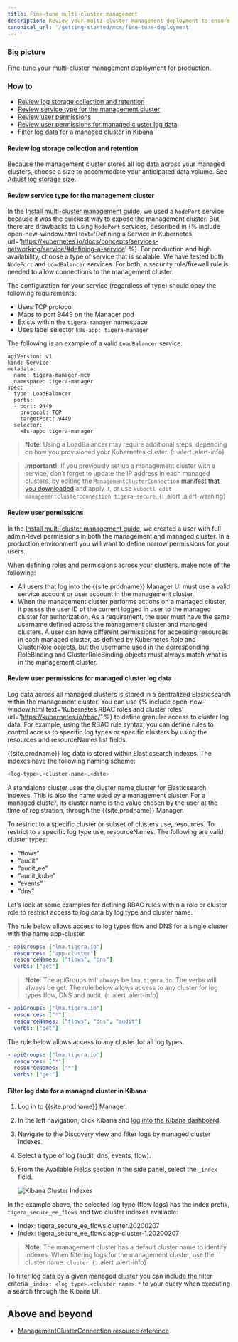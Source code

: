 ```yaml
---
title: Fine-tune multi-cluster management 
description: Review your multi-cluster management deployment to ensure it is ready for production.
canonical_url: '/getting-started/mcm/fine-tune-deployment'
---
```


### Big picture

Fine-tune your multi-cluster management deployment for production.  

### How to 

- [Review log storage collection and retention](#review-log-storage-collection-and-retention)
- [Review service type for the management cluster](#review-service-type-for-the-management-cluster)
- [Review user permissions](#review-user-permissions)
- [Review user permissions for managed cluster log data](#review-user-permissions-for-managed-cluster-log-data)
- [Filter log data for a managed cluster in Kibana](#filter-log-data-for-a-managed-cluster-in-kibana)

#### Review log storage collection and retention

Because the management cluster stores all log data across your managed clusters, choose a size to accommodate your anticipated data volume. See [Adjust log storage size]({{site.baseurl}}/maintenance/logstorage/adjust-log-storage-size).

#### Review service type for the management cluster

In the [Install multi-cluster management guide]({{site.baseurl}}/getting-started/mcm/install), we used a `NodePort` service because it was the quickest way to expose the management cluster. But, there are drawbacks to using `NodePort` services, described in {% include open-new-window.html text='Defining a Service in Kubernetes' url='https://kubernetes.io/docs/concepts/services-networking/service/#defining-a-service' %}. For production and high availability, choose a type of service that is scalable. We have tested both `NodePort` and `LoadBalancer` services. For both, a security rule/firewall rule is needed to allow connections to the management cluster.  

The configuration for your service (regardless of type) should obey the following requirements:

- Uses TCP protocol
- Maps to port 9449 on the Manager pod
- Exists within the `tigera-manager` namespace
- Uses label selector `k8s-app: tigera-manager`

The following is an example of a valid `LoadBalancer` service:
```
apiVersion: v1
kind: Service
metadata:
  name: tigera-manager-mcm
  namespace: tigera-manager
spec:
  type: LoadBalancer
  ports:
  - port: 9449
    protocol: TCP
    targetPort: 9449
  selector:
    k8s-app: tigera-manager
```

> **Note**: Using a LoadBalancer may require additional steps, depending on how you provisioned your Kubernetes cluster.
{: .alert .alert-info}

> **Important!**: If you previously set up a management cluster with a service, don’t forget to update the IP address in each managed clusters, by editing the `ManagementClusterConnection` [manifest that you downloaded]({{site.baseurl}}/getting-started/mcm/install#add-a-managed-cluster-to-the-management-cluster) and apply it, or use `kubectl edit managementclusterconnection tigera-secure`.
{: .alert .alert-warning}

#### Review user permissions

In the [Install multi-cluster management guide]({{site.baseurl}}/getting-started/mcm/install), we created a user with full admin-level permissions in both the management and managed cluster. In a production environment you will want to define narrow permissions for your users. 

When defining roles and permissions across your clusters, make note of the following:

- All users that log into the {{site.prodname}} Manager UI must use a valid service account or user account in the management cluster.
- When the management cluster performs actions on a managed cluster, it passes the user ID of the current logged in user to the managed cluster for authorization. As a requirement, the user must have the same username defined across the management cluster and managed clusters. A user can have different permissions for accessing resources in each managed cluster, as defined by Kubernetes Role and ClusterRole objects, but the username used in the corresponding RoleBinding and ClusterRoleBinding objects must always match what is in the management cluster.

#### Review user permissions for managed cluster log data

Log data across all managed clusters is stored in a centralized Elasticsearch within the management cluster. You can use {% include open-new-window.html text='Kubernetes RBAC roles and cluster roles' url='https://kubernetes.io/rbac/' %} to define granular access to cluster log data. For example, using the RBAC rule syntax, you can define rules to control access to specific log types or specific clusters by using the resources and resourceNames list fields.

{{site.prodname}} log data is stored within Elasticsearch indexes. The indexes have the following naming scheme:

```bash
<log-type>.<cluster-name>.<date>
```
A standalone cluster uses the cluster name cluster for Elasticsearch indexes. This is also the name used by a management cluster. For a managed cluster, its cluster name is the value chosen by the user at the time of registration, through the {{site.prodname}} Manager.

To restrict to a specific cluster or subset of clusters use, resources. To restrict to a specific log type use, resourceNames. The following are valid cluster types:

- “flows”
- “audit”
- “audit_ee”
- “audit_kube”
- “events”
- “dns”

Let’s look at some examples for defining RBAC rules within a role or cluster role to restrict access to log data by log type and cluster name.

The rule below allows access to log types flow and DNS for a single cluster with the name app-cluster.

```yaml
- apiGroups: ["lma.tigera.io"]
  resources: ["app-cluster"]
  resourceNames: ["flows", "dns"]
  verbs: ["get"]
``` 
> **Note**: The apiGroups will always be `lma.tigera.io`. The verbs will always be get.
The rule below allows access to any cluster for log types flow, DNS and audit.
{: .alert .alert-info}

```yaml
- apiGroups: ["lma.tigera.io"]
  resources: ["*"]
  resourceNames: ["flows", "dns", "audit"]
  verbs: ["get"]
```
The rule below allows access to any cluster for all log types.

```yaml
- apiGroups: ["lma.tigera.io"]
  resources: ["*"]
  resourceNames: ["*"]
  verbs: ["get"]

```
#### Filter log data for a managed cluster in Kibana

1. Log in to {{site.prodname}} Manager.
1. In the left navigation, click Kibana and [log into the Kibana dashboard]({{site.baseurl}}/security/logs/elastic/view#accessing-logs-from-kibana).
1. Navigate to the Discovery view and filter logs by managed cluster indexes.
1. Select a type of log (audit, dns, events, flow).
1. From the Available Fields section in the side panel, select the `_index` field.

   ![Kibana Cluster Indexes]({{site.baseurl}}/images/mcm/mcm-kibana.png)

In the example above, the selected log type (flow logs) has the index prefix, `tigera_secure_ee_flows` and two cluster indexes available:

- Index: tigera_secure_ee_flows.cluster.20200207
- Index: tigera_secure_ee_flows.app-cluster-1.20200207

> **Note**: The management cluster has a default cluster name to identify indexes. When filtering logs for the management cluster, use the cluster name: `cluster`.
{: .alert .alert-info}

To filter log data by a given managed cluster you can include the filter criteria `_index: <log type>.<cluster name>.*` to your query when executing a search through the Kibana UI.

## Above and beyond

- [ManagementClusterConnection resource reference]({{site.baseurl}}/reference/installation/api#operator.tigera.io/v1.ManagementClusterConnection)
